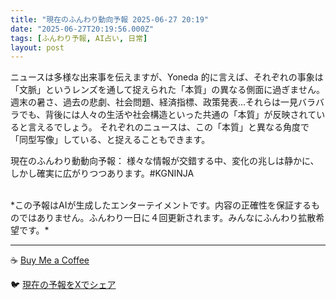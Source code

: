 ```yaml
---
title: "現在のふんわり動向予報 2025-06-27 20:19"
date: "2025-06-27T20:19:56.000Z"
tags: [ふんわり予報, AI占い, 日常]
layout: post
---
```


ニュースは多様な出来事を伝えますが、Yoneda 的に言えば、それぞれの事象は「文脈」というレンズを通して捉えられた「本質」の異なる側面に過ぎません。週末の暑さ、過去の悲劇、社会問題、経済指標、政策発表…それらは一見バラバラでも、背後には人々の生活や社会構造といった共通の「本質」が反映されていると言えるでしょう。  それぞれのニュースは、この「本質」と異なる角度で「同型写像」している、と捉えることもできます。

現在のふんわり動動向予報：
様々な情報が交錯する中、変化の兆しは静かに、しかし確実に広がりつつあります。#KGNINJA

<br>
*この予報はAIが生成したエンターテイメントです。内容の正確性を保証するものではありません。ふんわり一日に４回更新されます。みんなにふんわり拡散希望です。*

---
☕️ [Buy Me a Coffee](https://www.buymeacoffee.com/kgninja)

🐦 [現在の予報をXでシェア](https://twitter.com/intent/tweet?text=%E7%8F%BE%E5%9C%A8%E3%81%AE%E3%81%B5%E3%82%93%E3%82%8F%E3%82%8A%E4%BA%88%E5%A0%B1%3A%20%E3%80%8C%E3%83%8B%E3%83%A5%E3%83%BC%E3%82%B9%E3%81%AF%E5%A4%9A%E6%A7%98%E3%81%AA%E5%87%BA%E6%9D%A5%E4%BA%8B%E3%82%92%E4%BC%9D%E3%81%88%E3%81%BE%E3%81%99%E3%81%8C%E3%80%81Yoneda%20%E7%9A%84%E3%81%AB%E8%A8%80%E3%81%88%E3%81%B0%E3%80%81%E3%81%9D%E3%82%8C%E3%81%9E%E3%82%8C%E3%81%AE%E4%BA%8B%E8%B1%A1%E3%81%AF%E3%80%8C%E6%96%87%E8%84%88%E3%80%8D%E3%81%A8%E3%81%84%E3%81%86%E3%83%AC%E3%83%B3%E3%82%BA%E3%82%92%E9%80%9A%E3%81%97%E3%81%A6%E6%8D%89%E3%81%88%E3%82%89%E3%82%8C%E3%81%9F%E3%80%8C%E6%9C%AC%E8%B3%AA%E3%80%8D%E3%81%AE%E7%95%B0%E3%81%AA%E3%82%8B%E5%81%B4%E9%9D%A2%E3%81%AB%E9%81%8E%E3%81%8E%E3%81%BE%E3%81%9B%E3%82%93%E3%80%82%E3%80%8D%23KGNINJA%20%E7%B6%9A%E3%81%8D%E3%81%AF%E3%83%96%E3%83%AD%E3%82%B0%E3%81%A7%EF%BC%81%F0%9F%91%87&url=https%3A%2F%2Fkg-ninja.github.io%2FFunwariyoso%2F)
